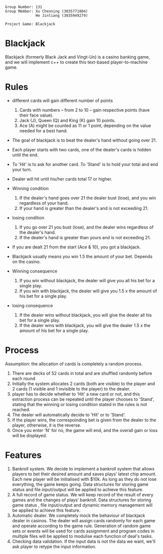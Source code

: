 ``` 
Group Number: 131
Group Member: Xu Chenning (3035771804)
              He Jinliang (3035949279)
              
Project Game: Blackjack
```

# Blackjack
Blackjack (formerly Black Jack and Vingt-Un) is a casino banking game, and we will implement c++ to create this text-based player-to-machine game.

# Rules
* different cards will gain different number of points
  1. Cards with numbers – from 2 to 10 – gain respective points (have their face value).
  2. Jack (J), Queen (Q) and King (K) gain 10 points.
  3. Ace (A) might be counted as 11 or 1 point, depending on the value needed for a best hand.
  
* The goal of blackjack is to beat the dealer's hand without going over 21.

* Each player starts with two cards, one of the dealer's cards is hidden until the end.

* To 'Hit' is to ask for another card. To 'Stand' is to hold your total and end your turn.

* Dealer will hit until his/her cards total 17 or higher.

* Winning condition
  1. If the dealer's hand goes over 21 the dealer bust (lose), and you win regardless of your hand.
  2. If your hand is greater than the dealer's and is not exceeding 21.

* losing condition
  1. If you go over 21 you bust (lose), and the dealer wins regardless of the dealer's hand.
  2. If the dealer's hand is greater than yours and is not exceeding 21.
 
* If you are dealt 21 from the start (Ace & 10), you got a blackjack.

* Blackjack usually means you win 1.5 the amount of your bet. Depends on the casino.

* Winning consequence
  1. If you win without blackjack, the dealer will give you all his bet for a single play. 
  2. If you win with blackjack, the dealer will give you 1.5 x the amount of his bet for a single play.
 
* losing consequence
  1. If the dealer wins without blackjack, you will give the dealer all his bet for a single play. 
  2. If the dealer wins with blackjack, you will give the dealer 1.5 x the amount of his bet for a single play.



# Process
Assumption: the allocation of cards is completely a random process.
1. There are decks of 52 cards in total and are shuffled randomly before each round
2. Initially the system allocates 2 cards (both are visible) to the player and 2 cards (1 visible and 1 invisible to the player) to the dealer.  
3. player has to decide whether to 'Hit' a new card or not, and this extraction process can be repeated until the player chooses to 'Stand', stating that the winning or losing condition stated in the rules is not reached.
4. The dealer will automatically decide to 'Hit' or to 'Stand'.
5. If the player wins, the correspoinding bet is given from the dealer to the player, otherwise, it is the reverse.
6. Once you enter 'N' for no, the game will end, and the overall gain or loss will be displayed.


# Features
1. Bankroll system. We decide to implement a bankroll system that allows players to bet their desired amount and saves plays’ latest chip amount. Each new player will be initialised with $10k. As long as they do not lose everything, the game keeps going. Data structures for storing game status and file input/output will be applied to achieve this feature.
2. A full record of game status. We will keep record of the result of every games and the changes of plays’ bankroll. Data structures for storing game status , file input/output and dynamic memory management will be applied to achieve this feature.
3. Automatic dealer. We completely mock the behaviour of blackjack dealer in casinos. The dealer will assign cards randomly for each game and operate according to the game rule. Generation of random game sets or events will be used for cards assignment and program codes in multiple files will be applied to modulise each function of deal's tasks.
4. Checking data validation. If the input data is not the data we want, we'll ask player to retype the input information.



